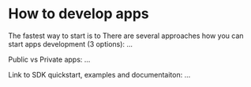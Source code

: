 # How to develop apps


The fastest way to start is to 
There are several approaches how you can start apps development (3 options): ...


Public vs Private apps: ...

Link to SDK quickstart, examples and documentaiton: ...
